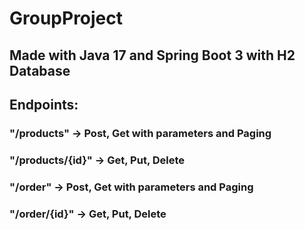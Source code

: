 # GroupProject 
## Made with Java 17 and Spring Boot 3 with H2 Database

## Endpoints:
### "/products" -> Post, Get with parameters and Paging
### "/products/{id}" -> Get, Put, Delete 
### "/order" -> Post, Get with parameters and Paging
### "/order/{id}" -> Get, Put, Delete


